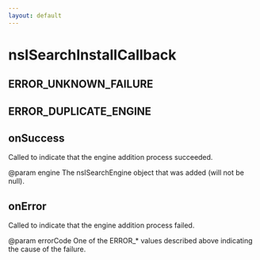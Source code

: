 ```yaml
---
layout: default
---
```


# nsISearchInstallCallback #

## ERROR_UNKNOWN_FAILURE ##

## ERROR_DUPLICATE_ENGINE ##

## onSuccess ##

Called to indicate that the engine addition process succeeded.

@param engine
       The nsISearchEngine object that was added (will not be null).


## onError ##

Called to indicate that the engine addition process failed.

@param errorCode
       One of the ERROR_* values described above indicating the cause of
       the failure.

